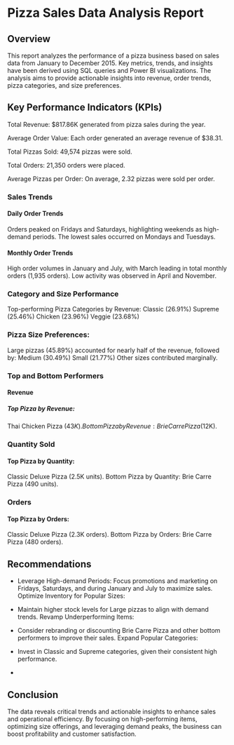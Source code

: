 # Pizza Sales Data Analysis Report
## Overview
This report analyzes the performance of a pizza business based on sales data from January to December 2015. Key metrics, trends, and insights have been derived using SQL queries and Power BI visualizations. The analysis aims to provide actionable insights into revenue, order trends, pizza categories, and size preferences.

## Key Performance Indicators (KPIs)
Total Revenue:
$817.86K generated from pizza sales during the year.

Average Order Value:
Each order generated an average revenue of $38.31.

Total Pizzas Sold:
49,574 pizzas were sold.

Total Orders:
21,350 orders were placed.

Average Pizzas per Order:
On average, 2.32 pizzas were sold per order.

### Sales Trends

#### Daily Order Trends
Orders peaked on Fridays and Saturdays, highlighting weekends as high-demand periods.
The lowest sales occurred on Mondays and Tuesdays.

#### Monthly Order Trends
High order volumes in January and July, with March leading in total monthly orders (1,935 orders).
Low activity was observed in April and November.

### Category and Size Performance
Top-performing Pizza Categories by Revenue:
Classic (26.91%)
Supreme (25.46%)
Chicken (23.96%)
Veggie (23.68%)

### Pizza Size Preferences:
Large pizzas (45.89%) accounted for nearly half of the revenue, followed by:
Medium (30.49%)
Small (21.77%)
Other sizes contributed marginally.

### Top and Bottom Performers
#### Revenue
##### Top Pizza by Revenue:
Thai Chicken Pizza ($43K).
Bottom Pizza by Revenue:
Brie Carre Pizza ($12K).
### Quantity Sold
#### Top Pizza by Quantity:
Classic Deluxe Pizza (2.5K units).
Bottom Pizza by Quantity:
Brie Carre Pizza (490 units).
### Orders
#### Top Pizza by Orders:
Classic Deluxe Pizza (2.3K orders).
Bottom Pizza by Orders:
Brie Carre Pizza (480 orders).

## Recommendations
- Leverage High-demand Periods:
Focus promotions and marketing on Fridays, Saturdays, and during January and July to maximize sales.
Optimize Inventory for Popular Sizes:

- Maintain higher stock levels for Large pizzas to align with demand trends.
Revamp Underperforming Items:

- Consider rebranding or discounting Brie Carre Pizza and other bottom performers to improve their sales.
Expand Popular Categories:

- Invest in Classic and Supreme categories, given their consistent high performance.
- 
## Conclusion
The data reveals critical trends and actionable insights to enhance sales and operational efficiency. 
By focusing on high-performing items, optimizing size offerings, and leveraging demand peaks, the business can boost profitability and customer satisfaction.
